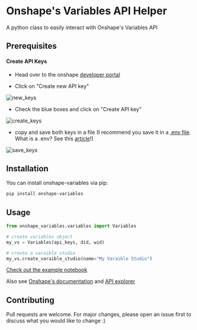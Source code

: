 # Onshape's Variables API Helper

A python class to easily interact with Onshape's Variables API 

## Prerequisites

#### Create API Keys
- Head over to the onshape [developer portal](https://dev-portal.onshape.com/keys) 

- Click on "Create new API key"

![new_keys](./assets/new_key.png)

- Check the blue boxes and click on "Create API key"

![create_keys](./assets/create_key.png)

- copy and save both keys in a file (I recommend you save it in a [.env file](./examples/.env.example). What is a .env? See this [article](https://www.atatus.com/blog/python-environment-variables/#what-are-environment-variables)!)

![save_keys](./assets/save_keys.png)

## Installation

You can install onshape-variables via pip:

```bash
pip install onshape-variables
```

## Usage

```python
from onshape_variables.variables import Variables

# create variables object
my_vs = Variables(api_keys, did, wid)

# create a varaible studio 
my_vs.create_varaible_studio(name="My Varaible Studio")
```

[Check out the example notebook](./examples/example.ipynb)

Also see [Onshape's documentation](https://onshape-public.github.io/docs/) and [API explorer](https://cad.onshape.com/glassworks/explorer/#/)


## Contributing

Pull requests are welcome. For major changes, please open an issue first
to discuss what you would like to change :)


<!-- ## License

[MIT](https://choosealicense.com/licenses/mit/) -->